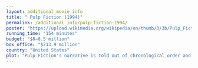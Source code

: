 ```yaml
---
layout: additional_movie_info
title: " Pulp Fiction (1994)"
permalink: /additional_info/pulp-fiction-1994/
poster: "https://upload.wikimedia.org/wikipedia/en/thumb/3/3b/Pulp_Fiction_%281994%29_poster.jpg/220px-Pulp_Fiction_%281994%29_poster.jpg"
running_time: "154 minutes"
budget: "$8–8.5 million"
box_office: "$213.9 million"
country: "United States"
plot: "Pulp Fiction's narrative is told out of chronological order and follows three main interrelated stories that each have a different protagonist: Vincent Vega, a hitman; Butch Coolidge, a prizefighter; and Jules Winnfield, Vincent's partner in crime.[9]\n\nThe film begins with a diner robbery staged by a couple, then begins to shift from one story line to another before returning to the diner for the conclusion. There are seven narrative sequences; the three primary story lines are preceded by intertitles:\n\nIf the seven sequences were ordered chronologically, they would run: 4a, 2, 6, 1, 7, 3, 4b, 5. Sequences 1 and 7 partially overlap and are presented from different points of view, as do sequences 2 and 6. According to Philip Parker, the structural form is \"an episodic narrative with circular events adding a beginning and end and allowing references to elements of each separate episode to be made throughout the narrative\".[10] Other analysts describe the structure as a \"circular narrative\".[11][12]\n\nA pair of thieves, Pumpkin and Honey Bunny, reminisce on their past robbery attempts as they eat breakfast in a diner. Pumpkin proposes they rob the diner at that moment because he believes the patrons and employees will be unprepared to stop them. Honey Bunny agrees.\n\nTwo hitmen, Jules Winnfield and Vincent Vega, arrive at an apartment to retrieve a briefcase for their boss, influential local gangster Marsellus Wallace, from a business partner, Brett, and his friends. On the way, Vincent mentions that he had been tasked by Marcellus to take his wife, Mia Wallace to dinner and asks Jules questions about Mia. After Vincent checks the contents of the briefcase, Jules shoots one of Brett's friends. Jules rebukes Brett over his attempt to double-cross Marsellus and recites what is portrayed as a passage from the Book of Ezekiel, before he and Vincent kill Brett.\n\nJules and Vincent give the briefcase to Marsellus, who bribes boxer Butch Coolidge to take a dive in his upcoming match. Vincent purchases heroin from his drug dealer, Lance. He shoots up and drives to meet Mia, having agreed to escort her while Marsellus is out of town for the night. They eat at a 1950s-themed restaurant and participate in a twist contest, then return home. While Vincent is in the bathroom, Mia finds his heroin, mistakes it for cocaine, and snorts it, resulting in an overdose. Vincent rushes her to Lance's house, where Lance helps revive her by getting adrenaline for Vincent to inject into her heart. Vincent takes Mia home, and they agree never to tell Marsellus about the incident.\n\nButch double-crosses Marsellus by winning the bout, but accidentally kills his opponent in the process. He plans to flee with his girlfriend, Fabienne, but discovers she has forgotten to pack an heirloom: a gold watch which belonged to Butch's father. Returning to his apartment to retrieve it, he notices a gun on the kitchen counter and hears the toilet flush. When Vincent exits the bathroom, Butch realizes he is there to kill him, shoots him dead and departs.\n\nWhen Marsellus spots Butch stopped at a traffic light, Butch rams his car into him. Marsellus chases him into a pawnshop. Maynard, the shop owner, captures them at gunpoint and binds and gags them in the basement. Maynard and his accomplice, Zed, take Marsellus into another room and begin to rape him. Butch breaks free and is about to escape, but decides to save Marsellus and arms himself with a katana from the pawnshop. He kills Maynard and frees Marsellus, who shoots Zed in the crotch with Maynard's shotgun. Marsellus tells Butch that they are even, and instructs him to tell no one about the incident and depart Los Angeles forever. Butch picks up Fabienne on Zed's chopper and they drive away.\n\nIn the apartment, after Jules and Vincent kill Brett, another man bursts out of the bathroom and fires at them. Every shot misses and they shoot him dead. Jules says that their survival was a miracle, which Vincent disputes, believing the man was just a lousy shot. While driving away with another one of Brett's friends, Marvin (who was actually a plant from Marsellus's organization), Vincent accidentally shoots him in the head after Jules drives over an unidentified inconsistency in the roadbed, covering Vincent, Jules, and the car interior in blood. They hide the car at the home of Jules's old friend and former business partner Jimmie, who demands they deal with the problem before his wife Bonnie comes home. Marsellus sends a cleaner, Winston Wolfe, who directs Jules and Vincent to hide the body in the trunk, clean the car, dispose of their bloody clothes and take the car to a junkyard.\n\nAt the diner from the film's prologue, Jules tells Vincent that he plans to retire from his life of crime, convinced that their survival at the apartment was divine intervention. While Vincent is in the bathroom, Pumpkin and Honey Bunny hold up the restaurant and demand Marsellus's briefcase. Pumpkin initially holds Jules at gunpoint, but Jules soon overpowers Pumpkin and holds him at gunpoint. Honey Bunny becomes hysterical and points her gun at Jules. Vincent returns with his gun aimed at her, but Jules defuses the situation. He recites the biblical passage, expresses ambivalence about his life of crime, and allows the robbers to take his cash and leave. Jules and Vincent leave the diner with the briefcase."
---
```

